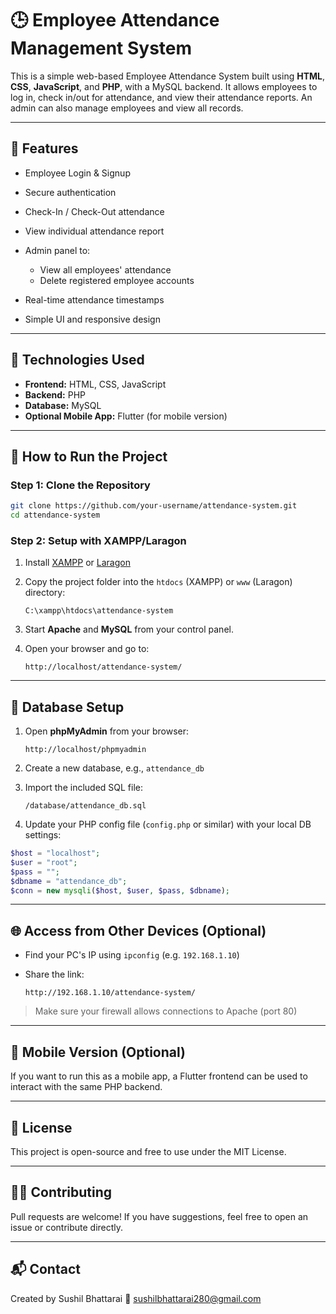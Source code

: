 # 🕒 Employee Attendance Management System

This is a simple web-based Employee Attendance System built using **HTML**, **CSS**, **JavaScript**, and **PHP**, with a MySQL backend. It allows employees to log in, check in/out for attendance, and view their attendance reports. An admin can also manage employees and view all records.

---

## 🔧 Features

* Employee Login & Signup
* Secure authentication
* Check-In / Check-Out attendance
* View individual attendance report
* Admin panel to:

  * View all employees' attendance
  * Delete registered employee accounts
* Real-time attendance timestamps
* Simple UI and responsive design

---

## 💠 Technologies Used

* **Frontend:** HTML, CSS, JavaScript
* **Backend:** PHP
* **Database:** MySQL
* **Optional Mobile App:** Flutter (for mobile version)

---

## 🚀 How to Run the Project

### Step 1: Clone the Repository

```bash
git clone https://github.com/your-username/attendance-system.git
cd attendance-system
```

### Step 2: Setup with XAMPP/Laragon

1. Install [XAMPP](https://www.apachefriends.org/) or [Laragon](https://laragon.org/)

2. Copy the project folder into the `htdocs` (XAMPP) or `www` (Laragon) directory:

   ```
   C:\xampp\htdocs\attendance-system
   ```

3. Start **Apache** and **MySQL** from your control panel.

4. Open your browser and go to:

   ```
   http://localhost/attendance-system/
   ```

---

## 💾 Database Setup

1. Open **phpMyAdmin** from your browser:

   ```
   http://localhost/phpmyadmin
   ```

2. Create a new database, e.g., `attendance_db`

3. Import the included SQL file:

   ```
   /database/attendance_db.sql
   ```

4. Update your PHP config file (`config.php` or similar) with your local DB settings:

```php
$host = "localhost";
$user = "root";
$pass = "";
$dbname = "attendance_db";
$conn = new mysqli($host, $user, $pass, $dbname);
```

---

## 🌐 Access from Other Devices (Optional)

* Find your PC's IP using `ipconfig` (e.g. `192.168.1.10`)
* Share the link:

  ```
  http://192.168.1.10/attendance-system/
  ```

> Make sure your firewall allows connections to Apache (port 80)

---

## 📱 Mobile Version (Optional)

If you want to run this as a mobile app, a Flutter frontend can be used to interact with the same PHP backend.

---

## 📄 License

This project is open-source and free to use under the MIT License.

---

## 🙋‍♂️ Contributing

Pull requests are welcome! If you have suggestions, feel free to open an issue or contribute directly.

---

## 📬 Contact

Created by Sushil Bhattarai
📧 [sushilbhattarai280@gmail.com](mailto:sushilbhattarai280@gmail.com)
